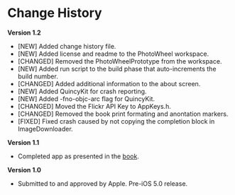 # Change History

**Version 1.2**

   * [NEW] Added change history file.
   * [NEW] Added license and readme to the PhotoWheel workspace.
   * [CHANGED] Removed the PhotoWheelPrototype from the workspace.
   * [NEW] Added run script to the build phase that auto-increments the build number.
   * [CHANGED] Added additional information to the about screen.
   * [NEW] Added QuincyKit for crash reporting.
   * [NEW] Added -fno-objc-arc flag for QuincyKit.
   * [CHANGED] Moved the Flickr API Key to AppKeys.h.
   * [CHANGED] Removed the book print formating and anontation markers.
   * [FIXED] Fixed crash caused by not copying the completion block in ImageDownloader.

**Version 1.1**

   * Completed app as presented in the [book][1].

**Version 1.0**

   * Submitted to and approved by Apple. Pre-iOS 5.0 release.
   
   [1]: http://learnipadprogramming.com/
